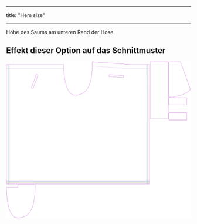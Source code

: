 - - -
title: "Hem size"
- - -

Höhe des Saums am unteren Rand der Hose

## Effekt dieser Option auf das Schnittmuster

![Dieses Bild zeigt den Effekt dieser Option, indem es mehrere Varianten überlagert, die einen anderen Wert für diese Option haben](waralee_hemwidth_sample.svg "Effect of this option on the pattern")
